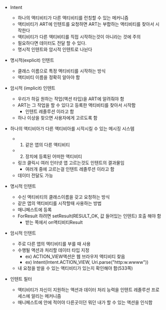- Intent
	- 하나의 액티비티가 다른 액티비티를 런칭할 수 있는 메커니즘
	- 액티비티가 ART에 인텐트를 요청하면 ART는 부합하는 액티비티를 찾아서 시작한다
	- 액티비티가 다른 액티비티를 직접 시작하는것이 아니라는 것에 주의
	- 필요하다면 데이터도 전달 할 수 있다.
	- 명시적 인텐트와 암시적 인텐트로 나뉜다

- 명시적(explicit) 인텐트
	- 클래스 이름으로 특정 액티비티를 시작하는 방식
	- 액티비티 이름을 정확히 알아야 함

- 암시적 (implicit) 인텐트
	- 우리가 하길 원하는 작업(액션 타입)을 ART에 알려줘야 함
	- ART는 그 작업을 할 수 있다고 등록한 액티비티를 찾아서 시작함
		- 인텐트 레졸루션 이라고 함
	- 하나 이상을 찾으면 사용자에게 고르도록 함

- 하나의 액티비아가 다른 액티비아를 시작시킬 수 있는 메시징 시스템
	- 1. 같은 앱의 다른 액티비티
	- 2. 장치에 등록된 어떠한 액티비티
	- 링크 클릭시 여러 인터넷 앱 고르는것도 인텐트의 결과물임
		- 여러개 중에 고르는걸 인텐트 레졸루션 이라고 함
	- 데이터 전달도 가능

- 명시적 인텐트
	- 수신 액티비티의 클래스이름을 갖고 요청하는 방식
	- 같은 앱의 액티비티를 시작할때 사용하는 방법
	- 매니페스트에 등록
	- ForResult 하려면 setResult(RESULT_OK, 값 들어있는 인텐트) 호출 해야 함
		- 받는 쪽에서 on액티비티Result

- 암시적 인텐트
	- 주로 다른 앱의 액티비티를 부를 때 사용
	- 수행될 액션과 처리할 데이터 타입 지정
		- ex) ACTION_VIEW액션은 웹 브라우저 액티비티 찾음
		- ex) Intent(Intent.ACTION_VIEW, Uri.parse("http:w.wwww"))
	- 내 요청을 받을 수 있는 액티비티가 있는지 확인해야 함(533쪽)

- 인텐트 필터
	- 액티비티가 자신이 지원하는 액션과 데이터 처리 능력을 인텐트 레졸루션 프로세스에 알리는 메커니즘
	- 매니페스트에 <intent-filter> 안에 적어야 다른곳이던 뭐던 내가 할 수 있는 액션을 인식함

